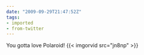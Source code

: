 ```yaml
---
date: "2009-09-29T21:47:52Z"
tags:
- imported
- from-twitter
---
```

You gotta love Polaroid! {{< imgorvid src="jn8np" >}}
